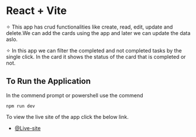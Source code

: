 # React + Vite

✧ This app has crud functionalities like create, read, edit, update and delete.We can add the cards using the app and later we can update the data aslo.

✧ In this app we can filter the completed and not completed tasks by the single click. In the card it shows the status of the card that is completed or not.

## To Run the Application

In the commend prompt or powershell use the commend

`npm run dev`

To view the live site of the app click the below link.

- [@Live-site](https://react-todo-app03.netlify.app/)
